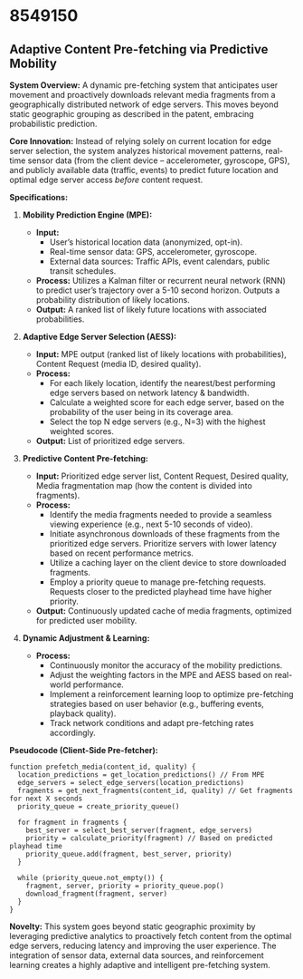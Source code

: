 # 8549150

## Adaptive Content Pre-fetching via Predictive Mobility

**System Overview:** A dynamic pre-fetching system that anticipates user movement and proactively downloads relevant media fragments from a geographically distributed network of edge servers. This moves beyond static geographic grouping as described in the patent, embracing probabilistic prediction.

**Core Innovation:** Instead of relying solely on current location for edge server selection, the system analyzes historical movement patterns, real-time sensor data (from the client device – accelerometer, gyroscope, GPS), and publicly available data (traffic, events) to predict future location and optimal edge server access *before* content request.

**Specifications:**

1.  **Mobility Prediction Engine (MPE):**
    *   **Input:**
        *   User’s historical location data (anonymized, opt-in).
        *   Real-time sensor data: GPS, accelerometer, gyroscope.
        *   External data sources: Traffic APIs, event calendars, public transit schedules.
    *   **Process:** Utilizes a Kalman filter or recurrent neural network (RNN) to predict user’s trajectory over a 5-10 second horizon. Outputs a probability distribution of likely locations.
    *   **Output:** A ranked list of likely future locations with associated probabilities.

2.  **Adaptive Edge Server Selection (AESS):**
    *   **Input:** MPE output (ranked list of likely locations with probabilities), Content Request (media ID, desired quality).
    *   **Process:**
        *   For each likely location, identify the nearest/best performing edge servers based on network latency & bandwidth.
        *   Calculate a weighted score for each edge server, based on the probability of the user being in its coverage area.
        *   Select the top N edge servers (e.g., N=3) with the highest weighted scores.
    *   **Output:** List of prioritized edge servers.

3.  **Predictive Content Pre-fetching:**
    *   **Input:** Prioritized edge server list, Content Request, Desired quality, Media fragmentation map (how the content is divided into fragments).
    *   **Process:**
        *   Identify the media fragments needed to provide a seamless viewing experience (e.g., next 5-10 seconds of video).
        *   Initiate asynchronous downloads of these fragments from the prioritized edge servers. Prioritize servers with lower latency based on recent performance metrics.
        *   Utilize a caching layer on the client device to store downloaded fragments.
        *   Employ a priority queue to manage pre-fetching requests. Requests closer to the predicted playhead time have higher priority.
    *   **Output:** Continuously updated cache of media fragments, optimized for predicted user mobility.

4.  **Dynamic Adjustment & Learning:**
    *   **Process:**
        *   Continuously monitor the accuracy of the mobility predictions.
        *   Adjust the weighting factors in the MPE and AESS based on real-world performance.
        *   Implement a reinforcement learning loop to optimize pre-fetching strategies based on user behavior (e.g., buffering events, playback quality).
        *   Track network conditions and adapt pre-fetching rates accordingly.

**Pseudocode (Client-Side Pre-fetcher):**

```
function prefetch_media(content_id, quality) {
  location_predictions = get_location_predictions() // From MPE
  edge_servers = select_edge_servers(location_predictions)
  fragments = get_next_fragments(content_id, quality) // Get fragments for next X seconds
  priority_queue = create_priority_queue()

  for fragment in fragments {
    best_server = select_best_server(fragment, edge_servers)
    priority = calculate_priority(fragment) // Based on predicted playhead time
    priority_queue.add(fragment, best_server, priority)
  }

  while (priority_queue.not_empty()) {
    fragment, server, priority = priority_queue.pop()
    download_fragment(fragment, server)
  }
}
```

**Novelty:** This system goes beyond static geographic proximity by leveraging predictive analytics to proactively fetch content from the optimal edge servers, reducing latency and improving the user experience. The integration of sensor data, external data sources, and reinforcement learning creates a highly adaptive and intelligent pre-fetching system.